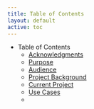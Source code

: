 ```yaml
---
title: Table of Contents
layout: default
active: toc
---
```


* Table of Contents
    * <a href="Acknowledgments.html">Acknowledgments</a>
    * <a href="Purpose.html">Purpose</a>
    * <a href="Audience.html">Audience</a>
    * <a href="Project_Background.html">Project Background</a>
    * <a href="Current_Project.html">Current Project</a>
    * <a href="Use_Cases.html">Use Cases</a>
	* 

